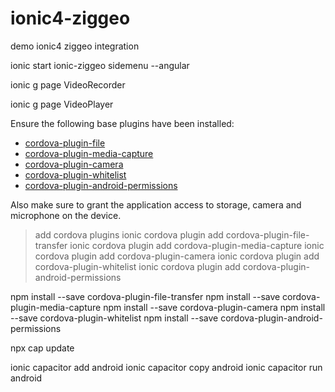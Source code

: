 # ionic4-ziggeo
demo ionic4 ziggeo integration

ionic start ionic-ziggeo sidemenu --angular

ionic g page VideoRecorder

ionic g page VideoPlayer

<p>Ensure the following base plugins have been installed:</p> 
<ul> 
<li><a href="https://github.com/apache/cordova-plugin-file-transfer">cordova-plugin-file</a></li> 
<li><a href="https://github.com/apache/cordova-plugin-media-capture">cordova-plugin-media-capture</a></li> 
<li><a href="https://github.com/apache/cordova-plugin-camera">cordova-plugin-camera</a></li> 
<li><a href="https://github.com/apache/cordova-plugin-whitelist">cordova-plugin-whitelist</a></li> 
<li><a href="https://github.com/NeoLSN/cordova-plugin-android-permissions">cordova-plugin-android-permissions</a></li> 
</ul> 
<p>Also make sure to grant the application access to storage, camera and microphone on the device.</p>

>add cordova plugins
ionic cordova plugin add cordova-plugin-file-transfer 
ionic cordova plugin add cordova-plugin-media-capture
ionic cordova plugin add cordova-plugin-camera
ionic cordova plugin add cordova-plugin-whitelist
ionic cordova plugin add cordova-plugin-android-permissions

npm install --save cordova-plugin-file-transfer
npm install --save cordova-plugin-media-capture
npm install --save cordova-plugin-camera
npm install --save cordova-plugin-whitelist
npm install --save cordova-plugin-android-permissions

npx cap update

ionic capacitor add android
ionic capacitor copy android
ionic capacitor run android
